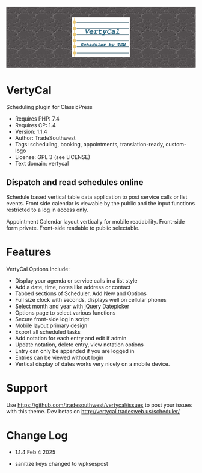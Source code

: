 ![Vertycal banner](images/banner-1544x500.png)

# VertyCal
Scheduling plugin for ClassicPress

- Requires PHP: 7.4
- Requires CP:  1.4
- Version:      1.1.4
- Author:       TradeSouthwest
- Tags:         scheduling, booking, appointments, translation-ready, custom-logo
- License:      GPL 3 (see LICENSE)
- Text domain:  vertycal

## Dispatch and read schedules online
Schedule based vertical table data application to post service calls or list events. Front side calendar is viewable by the public and the input functions restricted to a log in access only. 

Appointment Calendar layout vertically for mobile readability. Front-side form private. Front-side readable to public selectable. 

# Features
VertyCal Options Include:

* Display your agenda or service calls in a list style
* Add a date, time, notes like address or contact
* Tabbed sections of Scheduler, Add New and Options
* Full size clock with seconds, displays well on cellular phones
* Select month and year with jQuery Datepicker
* Options page to select various functions
* Secure front-side log in script
* Mobile layout primary design
* Export all scheduled tasks
* Add notation for each entry and edit if admin
* Update notation, delete entry, view notation options
* Entry can only be appended if you are logged in
* Entries can be viewed without login
* Vertical display of dates works very nicely on a mobile device.


# Support
Use https://github.com/tradesouthwest/vertycal/issues to post your issues with this theme.
Dev betas on http://vertycal.tradesweb.us/scheduler/

# Change Log
- 1.1.4
Feb 4 2025
* sanitize keys changed to wpksespost
